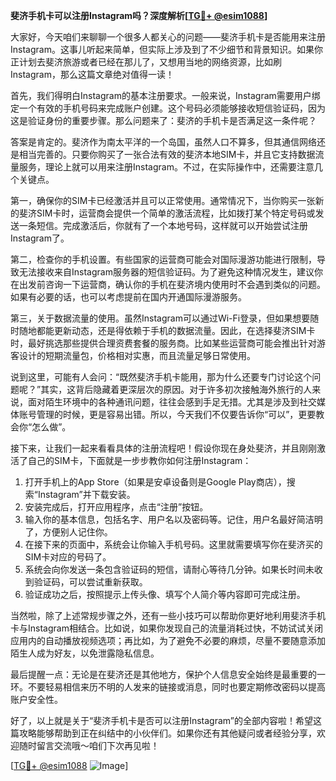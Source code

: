 **斐济手机卡可以注册Instagram吗？深度解析[[TG💪+ @esim1088](https://t.me/s/esim1088)]**

大家好，今天咱们来聊聊一个很多人都关心的问题——斐济手机卡是否能用来注册Instagram。这事儿听起来简单，但实际上涉及到了不少细节和背景知识。如果你正计划去斐济旅游或者已经在那儿了，又想用当地的网络资源，比如刷Instagram，那么这篇文章绝对值得一读！

首先，我们得明白Instagram的基本注册要求。一般来说，Instagram需要用户绑定一个有效的手机号码来完成账户创建。这个号码必须能够接收短信验证码，因为这是验证身份的重要步骤。那么问题来了：斐济的手机卡是否满足这一条件呢？

答案是肯定的。斐济作为南太平洋的一个岛国，虽然人口不算多，但其通信网络还是相当完善的。只要你购买了一张合法有效的斐济本地SIM卡，并且它支持数据流量服务，理论上就可以用来注册Instagram。不过，在实际操作中，还需要注意几个关键点。

第一，确保你的SIM卡已经激活并且可以正常使用。通常情况下，当你购买一张新的斐济SIM卡时，运营商会提供一个简单的激活流程，比如拨打某个特定号码或发送一条短信。完成激活后，你就有了一个本地号码，这样就可以开始尝试注册Instagram了。

第二，检查你的手机设置。有些国家的运营商可能会对国际漫游功能进行限制，导致无法接收来自Instagram服务器的短信验证码。为了避免这种情况发生，建议你在出发前咨询一下运营商，确认你的手机在斐济境内使用时不会遇到类似的问题。如果有必要的话，也可以考虑提前在国内开通国际漫游服务。

第三，关于数据流量的使用。虽然Instagram可以通过Wi-Fi登录，但如果想要随时随地都能更新动态，还是得依赖于手机的数据流量。因此，在选择斐济SIM卡时，最好挑选那些提供合理资费套餐的服务商。比如某些运营商可能会推出针对游客设计的短期流量包，价格相对实惠，而且流量足够日常使用。

说到这里，可能有人会问：“既然斐济手机卡能用，那为什么还要专门讨论这个问题呢？”其实，这背后隐藏着更深层次的原因。对于许多初次接触海外旅行的人来说，面对陌生环境中的各种通讯问题，往往会感到手足无措。尤其是涉及到社交媒体账号管理的时候，更是容易出错。所以，今天我们不仅要告诉你“可以”，更要教会你“怎么做”。

接下来，让我们一起来看看具体的注册流程吧！假设你现在身处斐济，并且刚刚激活了自己的SIM卡，下面就是一步步教你如何注册Instagram：

1. 打开手机上的App Store（如果是安卓设备则是Google Play商店），搜索“Instagram”并下载安装。
2. 安装完成后，打开应用程序，点击“注册”按钮。
3. 输入你的基本信息，包括名字、用户名以及密码等。记住，用户名最好简洁明了，方便别人记住你。
4. 在接下来的页面中，系统会让你输入手机号码。这里就需要填写你在斐济买的SIM卡对应的号码了。
5. 系统会向你发送一条包含验证码的短信，请耐心等待几分钟。如果长时间未收到验证码，可以尝试重新获取。
6. 验证成功之后，按照提示上传头像、填写个人简介等内容即可完成注册。

当然啦，除了上述常规步骤之外，还有一些小技巧可以帮助你更好地利用斐济手机卡与Instagram相结合。比如说，如果你发现自己的流量消耗过快，不妨试试关闭应用内的自动播放视频选项；再比如，为了避免不必要的麻烦，尽量不要随意添加陌生人成为好友，以免泄露隐私信息。

最后提醒一点：无论是在斐济还是其他地方，保护个人信息安全始终是最重要的一环。不要轻易相信来历不明的人发来的链接或消息，同时也要定期修改密码以提高账户安全性。

好了，以上就是关于“斐济手机卡是否可以注册Instagram”的全部内容啦！希望这篇攻略能够帮助到正在纠结中的小伙伴们。如果你还有其他疑问或者经验分享，欢迎随时留言交流哦～咱们下次再见啦！

[[TG💪+ @esim1088](https://t.me/s/esim1088) ![Image](https://i.postimg.cc/4NQfJmqS/Snipaste-2025-05-13-00-14-12.png)]